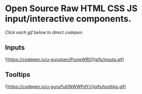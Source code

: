 # Open Source Raw HTML CSS JS input/interactive components.
*Click each gif below to direct codepen*

## Inputs

![https://codepen.io/u-guru/pen/PoowWRO](gifs/inputs.gif)

## Tooltips

![https://codepen.io/u-guru/full/NWWPdYz](gifs/tooltips.gif)
